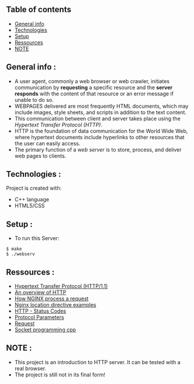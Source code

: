 ## Table of contents

* [General info](#general-info)
* [Technologies](#technologies)
* [Setup](#setup)
* [Ressources](#Ressources)
* [NOTE](#NOTE)

## General info :
* A user agent, commonly a web browser or web crawler, initiates communication by **requesting** a specific resource and the **server responds** with the content of that resource or an error message if unable to do so.
* WEBPAGES delivered are most frequently HTML documents, which may include images, style sheets, and scripts in addition to the text content.
* This communication between client and server takes place using the *Hypertext Transfer Protocol (HTTP)*.
* HTTP is the foundation of data communication for the World Wide Web, where hypertext documents include hyperlinks to other resources that the user can easily access.
* The primary function of a *web server* is to store, process, and deliver web pages to clients.

## Technologies :
Project is created with:
* C++ language
* HTML5/CSS

## Setup :
* To run this Server:
```
$ make
$ ./webserv
```

## Ressources :
* [Hypertext Transfer Protocol (HTTP/1.1)](https://datatracker.ietf.org/doc/html/rfc7230)
* [An overview of HTTP]( https://developer.mozilla.org/en-US/docs/Web/HTTP/Overview)
* [How NGINX process a request](http://nginx.org/en/docs/http/request_processing.html)
* [Nginx location directive examples](https://www.journaldev.com/26342/nginx-location-directive)
* [HTTP - Status Codes](https://www.tutorialspoint.com/http/http_status_codes.htm)
* [Protocol Parameters](https://www.w3.org/Protocols/rfc2616/rfc2616-sec3.html#sec3.2)
* [Request](https://www.w3.org/Protocols/rfc2616/rfc2616-sec5.html)
* [Socket programming cpp](https://www.geeksforgeeks.org/socket-programming-cc/)

## NOTE :
* This project is an introduction to HTTP server. It can be tested with a real browser. 
* The project is still not in its final form!
